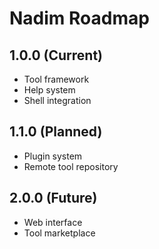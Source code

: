 # Nadim Roadmap
## 1.0.0 (Current)
- Tool framework
- Help system
- Shell integration
## 1.1.0 (Planned)
- Plugin system
- Remote tool repository
## 2.0.0 (Future)
- Web interface
- Tool marketplace

